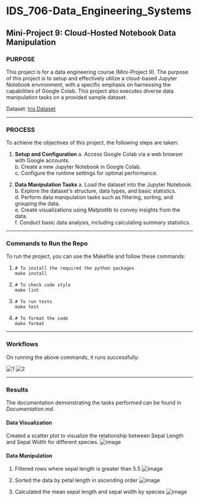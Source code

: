 # IDS_706-Data_Engineering_Systems
## Mini-Project 9: Cloud-Hosted Notebook Data Manipulation

### PURPOSE

This project is for a data engineering course (Mini-Project 9). The purpose of this project is to setup and effectively utilize a cloud-based Jupyter Notebook environment, with a specific emphasis on harnessing the capabilities of Google Colab. This project also executes diverse data manipulation tasks on a provided sample dataset.

Dataset: [Iris Dataset](https://gist.github.com/netj/8836201)

***

### PROCESS

To achieve the objectives of this project, the following steps are taken:

1. **Setup and Configuration**
   a. Access Google Colab via a web browser with Google accounts.  
   b. Create a new Jupyter Notebook in Google Colab.  
   c. Configure the runtime settings for optimal performance.  

2. **Data Manipulation Tasks**
   a. Load the dataset into the Jupyter Notebook.  
   b. Explore the dataset's structure, data types, and basic statistics.  
   d. Perform data manipulation tasks such as filtering, sorting, and grouping the data.  
   e. Create visualizations using Matplotlib to convey insights from the data.  
   f. Conduct basic data analysis, including calculating summary statistics.  
   
***

### Commands to Run the Repo

To run the project, you can use the Makefile and follow these commands:
1. ```
   # To install the required the python packages
   make install
   ```
2. ```
   # To check code style
   make lint
   ```
3. ```
   # To run tests
   make test
   ```
4. ```
   # To format the code
   make format
   ```

***

### Workflows

On running the above commands, it runs successfully:

![1](https://github.com/afraa-n/afraa-noureen_Mini-Project-9/assets/143756865/0cea640f-1af7-4b30-9b99-38c5432f6324)
![2](https://github.com/afraa-n/afraa-noureen_Mini-Project-9/assets/143756865/9022f67d-22a5-485a-b881-d8a40ba4d5a5)

***

### Results

The documentation demonstrating the tasks performed can be found in _Documentation.md_.

#### Data Visualization
Created a scatter plot to visualize the relationship between Sepal Length and Sepal Width for different species.
![image](https://github.com/afraa-n/afraa-noureen_Mini-Project-9/assets/143756865/3277a351-f838-4b86-a3a0-195963ae24fe)

#### Data Manipulation
1. Filtered rows where sepal length is greater than 5.5
![image](https://github.com/afraa-n/afraa-noureen_Mini-Project-9/assets/143756865/00fa416f-8a6b-478c-a2bf-e0d84bd0fd0a)

2. Sorted the data by petal length in ascending order
![image](https://github.com/afraa-n/afraa-noureen_Mini-Project-9/assets/143756865/9601a1d7-7743-4624-9688-7873f8b1a12d)

3. Calculated the mean sepal length and sepal width by species
![image](https://github.com/afraa-n/afraa-noureen_Mini-Project-9/assets/143756865/4dadbbf1-2607-4f1f-9e6c-467da49ea815)
